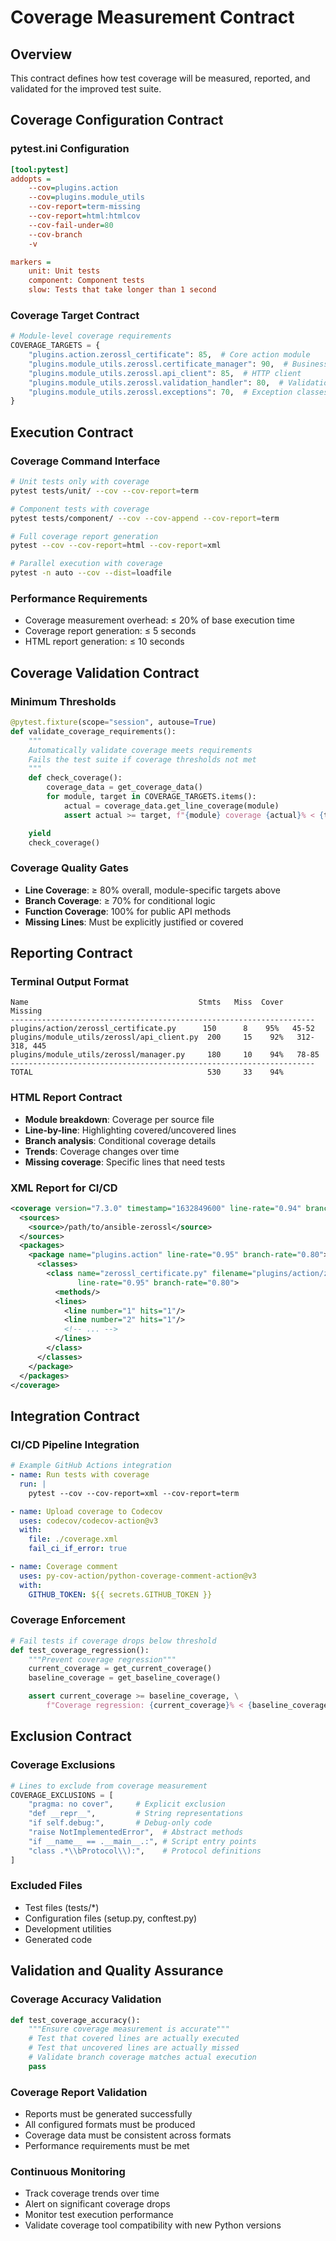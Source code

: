# Coverage Measurement Contract

## Overview
This contract defines how test coverage will be measured, reported, and validated for the improved test suite.

## Coverage Configuration Contract

### pytest.ini Configuration
```ini
[tool:pytest]
addopts =
    --cov=plugins.action
    --cov=plugins.module_utils
    --cov-report=term-missing
    --cov-report=html:htmlcov
    --cov-fail-under=80
    --cov-branch
    -v

markers =
    unit: Unit tests
    component: Component tests
    slow: Tests that take longer than 1 second
```

### Coverage Target Contract
```python
# Module-level coverage requirements
COVERAGE_TARGETS = {
    "plugins.action.zerossl_certificate": 85,  # Core action module
    "plugins.module_utils.zerossl.certificate_manager": 90,  # Business logic
    "plugins.module_utils.zerossl.api_client": 85,  # HTTP client
    "plugins.module_utils.zerossl.validation_handler": 80,  # Validation logic
    "plugins.module_utils.zerossl.exceptions": 70,  # Exception classes
}
```

## Execution Contract

### Coverage Command Interface
```bash
# Unit tests only with coverage
pytest tests/unit/ --cov --cov-report=term

# Component tests with coverage
pytest tests/component/ --cov --cov-append --cov-report=term

# Full coverage report generation
pytest --cov --cov-report=html --cov-report=xml

# Parallel execution with coverage
pytest -n auto --cov --dist=loadfile
```

### Performance Requirements
- Coverage measurement overhead: ≤ 20% of base execution time
- Coverage report generation: ≤ 5 seconds
- HTML report generation: ≤ 10 seconds

## Coverage Validation Contract

### Minimum Thresholds
```python
@pytest.fixture(scope="session", autouse=True)
def validate_coverage_requirements():
    """
    Automatically validate coverage meets requirements
    Fails the test suite if coverage thresholds not met
    """
    def check_coverage():
        coverage_data = get_coverage_data()
        for module, target in COVERAGE_TARGETS.items():
            actual = coverage_data.get_line_coverage(module)
            assert actual >= target, f"{module} coverage {actual}% < {target}%"

    yield
    check_coverage()
```

### Coverage Quality Gates
- **Line Coverage**: ≥ 80% overall, module-specific targets above
- **Branch Coverage**: ≥ 70% for conditional logic
- **Function Coverage**: 100% for public API methods
- **Missing Lines**: Must be explicitly justified or covered

## Reporting Contract

### Terminal Output Format
```
Name                                      Stmts   Miss  Cover   Missing
--------------------------------------------------------------------
plugins/action/zerossl_certificate.py      150      8    95%   45-52
plugins/module_utils/zerossl/api_client.py  200     15    92%   312-318, 445
plugins/module_utils/zerossl/manager.py     180     10    94%   78-85
--------------------------------------------------------------------
TOTAL                                       530     33    94%
```

### HTML Report Contract
- **Module breakdown**: Coverage per source file
- **Line-by-line**: Highlighting covered/uncovered lines
- **Branch analysis**: Conditional coverage details
- **Trends**: Coverage changes over time
- **Missing coverage**: Specific lines that need tests

### XML Report for CI/CD
```xml
<coverage version="7.3.0" timestamp="1632849600" line-rate="0.94" branch-rate="0.75">
  <sources>
    <source>/path/to/ansible-zerossl</source>
  </sources>
  <packages>
    <package name="plugins.action" line-rate="0.95" branch-rate="0.80">
      <classes>
        <class name="zerossl_certificate.py" filename="plugins/action/zerossl_certificate.py"
               line-rate="0.95" branch-rate="0.80">
          <methods/>
          <lines>
            <line number="1" hits="1"/>
            <line number="2" hits="1"/>
            <!-- ... -->
          </lines>
        </class>
      </classes>
    </package>
  </packages>
</coverage>
```

## Integration Contract

### CI/CD Pipeline Integration
```yaml
# Example GitHub Actions integration
- name: Run tests with coverage
  run: |
    pytest --cov --cov-report=xml --cov-report=term

- name: Upload coverage to Codecov
  uses: codecov/codecov-action@v3
  with:
    file: ./coverage.xml
    fail_ci_if_error: true

- name: Coverage comment
  uses: py-cov-action/python-coverage-comment-action@v3
  with:
    GITHUB_TOKEN: ${{ secrets.GITHUB_TOKEN }}
```

### Coverage Enforcement
```python
# Fail tests if coverage drops below threshold
def test_coverage_regression():
    """Prevent coverage regression"""
    current_coverage = get_current_coverage()
    baseline_coverage = get_baseline_coverage()

    assert current_coverage >= baseline_coverage, \
        f"Coverage regression: {current_coverage}% < {baseline_coverage}%"
```

## Exclusion Contract

### Coverage Exclusions
```python
# Lines to exclude from coverage measurement
COVERAGE_EXCLUSIONS = [
    "pragma: no cover",     # Explicit exclusion
    "def __repr__",         # String representations
    "if self.debug:",       # Debug-only code
    "raise NotImplementedError",  # Abstract methods
    "if __name__ == .__main__.:", # Script entry points
    "class .*\\bProtocol\\):",    # Protocol definitions
]
```

### Excluded Files
- Test files (tests/*)
- Configuration files (setup.py, conftest.py)
- Development utilities
- Generated code

## Validation and Quality Assurance

### Coverage Accuracy Validation
```python
def test_coverage_accuracy():
    """Ensure coverage measurement is accurate"""
    # Test that covered lines are actually executed
    # Test that uncovered lines are actually missed
    # Validate branch coverage matches actual execution
    pass
```

### Coverage Report Validation
- Reports must be generated successfully
- All configured formats must be produced
- Coverage data must be consistent across formats
- Performance requirements must be met

### Continuous Monitoring
- Track coverage trends over time
- Alert on significant coverage drops
- Monitor test execution performance
- Validate coverage tool compatibility with new Python versions

